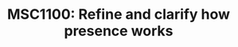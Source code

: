 ---
title: "MSC1100: Refine and clarify how presence works"
published: false
created_at: "2017-12-26"
description:
category: ux
keywords: work-in-progress
client_stats:
server_stats:
sdk_stats:
services_stats:
footnotes:
notes:
links:
 - title: "PR for MSC1100"
   link: "https://github.com/matrix-org/matrix-doc/issues/1100"
 - title: Documentation
   link: "https://docs.google.com/document/d/1sKaM9J5oorEeReYwOBmcgED6XnX2PdCYcx0Pp0gFnqM/edit#"
---